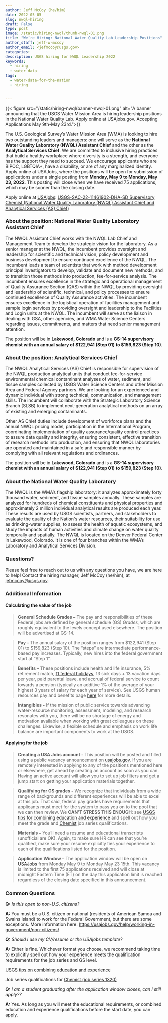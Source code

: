 ```yaml
---
author: Jeff McCoy (he/him)
date: 2022-05-05
slug: nwql-hiring
draft: False
type: post
image: /static/hiring-nwql/thumb-nwql-01.png
title: "We’re Hiring: National Water Quality Lab Leadership Positions"
author_staff: jeff-w-mccoy
author_email: <jefmccoy@usgs.gov>
categories:
description: USGS hiring for NWQL Leadership 2022 
keywords:
  - hiring
  - water data
tags:
  - water-data-for-the-nation
  - hiring
  

---
```

{{< figure src="/static/hiring-nwql/banner-nwql-01.png" alt="A banner announcing that the USGS Water Mission Area is hiring leadership positions in the National Water Quality Lab. Apply online at USAjobs.gov. Accepting Applications May 9th-May 23rd.">}}

The U.S. Geological Survey’s Water Mission Area (WMA) is looking to hire two outstanding leaders and managers: one will serve as the **National Water Quality Laboratory (NWQL) Assistant Chief** and the other as the **Analytical Services Chief**. We are committed to inclusive hiring practices that build a healthy workplace where diversity is a strength, and everyone has the support they need to succeed. We encourage applicants who are BIPOC, LGBTQIA+, have a disability, or are of any marginalized identity. Apply online at USAJobs, where the positions will be open for submission of applications under a single posting from **Monday, May 9 to Monday, May 23, 2022**. This posting will close when we have received 75 applications, which may be sooner than the closing date.   

Apply online at [USAjobs](https://www.usajobs.gov/): [USGS-SAC-22-11461902-DHA-SD Supervisory Chemist (National Water Quality Laboratory (NWQL) Assistant Chief and Analytical Services (AS) Chief)](https://www.usajobs.gov/job/651909900)  

### About the position: National Water Quality Laboratory Assistant Chief   
The NWQL Assistant Chief works with the NWQL Lab Chief and Management Team to develop the strategic vision for the laboratory.  As a senior manager at the NWQL, the incumbent provides oversight and leadership for scientific and technical vision, policy development and business development to ensure continued excellence of the NWQL.  The incumbent leads a team of scientists that work with method development principal investigators to develop, validate and document new methods, and to transition those methods into production, fee-for-service analysis.  The incumbent ensures excellence in the strategic and operational management of Quality Assurance Section (QAS) within the NWQL by providing oversight and leadership of scientific, technical, and policy processes to ensure continued excellence of Quality Assurance activities.  The incumbent ensures excellence in the logistical operation of facilities management and sample login services by providing oversight and leadership to the Facilities and Login units at the NWQL. The incumbent will serve as the liaison in dealing with GSA, other agencies, and WMA Water Science Centers regarding issues, commitments, and matters that need senior management attention. 

The position will be in **Lakewood, Colorado** and is a **GS-14 supervisory chemist with an annual salary of $122,941 (Step 01) to $159,823 (Step 10)**.

### About the position: Analytical Services Chief 
   
The NWQL Analytical Services (AS) Chief is responsible for supervision of the NWQL production analytical units that conduct fee-for-service environmental chemical contaminant analyses of water, sediment, and tissue samples collected by USGS Water Science Centers and other Mission Area and Federal Agency partners. We are looking for an experienced and dynamic individual with strong technical, communication, and management skills.  The incumbent will collaborate with the Strategic Laboratory Science Branch (SLSB) to implement next-generation analytical methods on an array of existing and emerging contaminants.  

Other AS Chief duties include development of workforce plans and the annual NWQL pricing model, participation in the International Program, coordinating implementation of quality assurance/quality control practices to assure data quality and integrity, ensuring consistent, effective transition of research methods into production, and ensuring that NWQL laboratories are operated and maintained in a safe and responsible manner by complying with all relevant regulations and ordinances.  

The position will be in **Lakewood, Colorado** and is a **GS-14 supervisory chemist with an annual salary of $122,941 (Step 01) to $159,823 (Step 10)**.

### About the National Water Quality Laboratory 
The NWQL is the WMA’s flagship laboratory: it analyzes approximately forty thousand water, sediment, and tissue samples annually. These samples are analyzed for hundreds of chemical constituents and physical properties and approximately 2 million individual analytical results are produced each year. These results are used by USGS scientists, partners, and stakeholders to evaluate the quality of the Nation's water resources, their suitability for use as drinking-water supplies, to assess the health of aquatic ecosystems, and study the impacts of human activities and climate change on water quality temporally and spatially. The NWQL is located on the Denver Federal Center in Lakewood, Colorado. It is one of four branches within the WMA’s Laboratory and Analytical Services Division. 

### Questions?
Please feel free to reach out to us with any questions you have, we are here to help! Contact the hiring manager, Jeff McCoy (he/him), at jefmccoy@usgs.gov. 

### Additional Information 

#### Calculating the value of the job
> **General Schedule Grades –** The pay and responsibilities of these Federal jobs are defined by general schedule (GS) _Grades,_ which are roughly equivalent to the levels concept used elsewhere. The position will be advertised at GS-14.

> **Pay –** The annual salary of the position ranges from $122,941 (Step 01) to $159,823 (Step 10). The “steps” are intermediate performance-based pay increases. Typically, new hires into the federal government start at “Step 1”.

> **Benefits –** These positions include health and life insurance, 5% retirement match, [11 federal holidays](https://www.opm.gov/policy-data-oversight/pay-leave/federal-holidays/#url=2022), 13 sick days + 13 vacation days per year, paid parental leave, and accrual of federal service to count towards a pension (typically an additive 1% of the average of your highest 3 years of salary for each year of service). See USGS human resources pay and benefits page [here](https://www.usgs.gov/about/organization/science-support/human-capital/pay-and-benefits) for more details. 

> **Intangibles -** If the mission of public service towards advancing water-resource monitoring, assessment, modeling, and research resonates with you, there will be no shortage of energy and motivation available when working with great colleagues on these challenges. Likewise, a flexible schedule and emphasis on work life balance are important components to work at the USGS. 

#### Applying for the job
> **Creating a USA Jobs account -** This position will be posted and filled using a public vacancy announcement on [usajobs.gov](https://www.usajobs.gov/). If you are remotely interested in applying to any of the positions mentioned here or elsewhere, get ahead by creating an account as soon as you can. Having an active account will allow you to set up job filters and get a jump start on getting your application materials together. 

> **Qualifying for GS grades -** We recognize that individuals from a wide range of backgrounds and different experiences will be able to excel at this job. That said, federal pay grades have requirements that applicants must meet for the system to pass you on to the pool that we can then review. We **CAN'T STRESS THIS ENOUGH**: see [USGS tips for combining education and experience](https://www.usgs.gov/human-capital/basic-education-requirement-combining-education-and-experience) and spell out how you meet the grade and [Chemist](https://www.usgs.gov/human-capital/chemist-gs-1320) job series qualifications. 

> **Materials –** You’ll need a resume and educational transcripts (unofficial are OK). Again, to make sure HR can see that you’re qualified, make sure your resume explicitly ties your experience to each of the qualifications listed for the position.

> **Application Window –** The application window will be open on [USAJobs](https://www.usajobs.gov/) from Monday May 9 to Monday May 23 15th. This vacancy is limited to the first 75 applications received and will close at midnight Eastern Time (ET) on the day this application limit is reached regardless of the closing date specified in this announcement.

### Common Questions 

**Q:** _Is this open to non-U.S. citizens?_  

**A:** You must be a U.S. citizen or national (residents of American Samoa and Swains Island) to work for the Federal Government, but there are some exceptions. More information here: https://usajobs.gov/help/working-in-government/non-citizens/  

**Q:** _Should I use my CV/resume or the USAjobs template?_  

**A:** Either is fine. Whichever format you choose, we recommend taking time to explicitly spell out how your experience meets the qualification requirements for the job series and GS level.

[USGS tips on combining education and experience](https://www.usgs.gov/human-capital/basic-education-requirement-combining-education-and-experience)   

Job series qualifications for [Chemist (job series 1320)](https://www.usgs.gov/human-capital/chemist-gs-1320)
 
**Q:** _I am a student graduating after the application window closes, can I still apply??_  

**A:** Yes. As long as you will meet the educational requirements, or combined education and experience qualifications before the start date, you can apply.  
